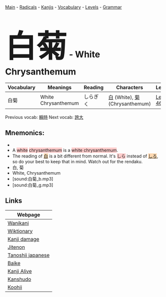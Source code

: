 <style> bigfont {font-size: 100px}</style>
[Main](../README.md) -
[Radicals](../radicals.md) -
[Kanjis](../kanjis.md) -
[Vocabulary](../vocabulary.md) -
[Levels](../levels.md) -
[Grammar](../grammar.md)
# <bigfont> 白菊</bigfont> - White Chrysanthemum 

| Vocabulary | Meanings | Reading | Characters | Level |
| --- | --- | --- | --- | --- |
| 白菊 | White Chrysanthemum | しらぎく |  [白](../kanjis/白.md) (White), [菊](../kanjis/菊.md) (Chrysanthemum) | [Level 46](../levels/wk_level46.md) |

Previous vocab: [瞬時](瞬時.md) Next vocab: [誇大](誇大.md) 

## Mnemonics:

* 
* A <span style="background-color:#ffcccb"> white</span> <span style="background-color:#ffcccb"> chrysanthemum</span> is a <span style="background-color:#ffcccb"> white chrysanthemum</span>.
* The reading of <span style="background-color:#fed8b1"> [白](https://jisho.org/search/白)</span> is a bit different from normal. It's <span style="background-color:#ffcccb"> しら</span> instead of <span style="background-color:#fed8b1"> [しろ](https://jisho.org/search/しろ)</span>, so do your best to keep that in mind. Watch out for the rendaku.
* 白, 菊
* White, Chrysanthemum
* [sound:白菊_b.mp3]
* [sound:白菊_g.mp3]


## Links 

| Webpage |
| --- |
| [Wanikani          ](https://www.wanikani.com/kanji/白菊) |
| [Wiktionary        ](https://en.wiktionary.org/wiki/白菊) |
| [Kanji damage      ](http://www.kanjidamage.com/kanji/search?utf8=✓&q=白菊) |
| [Jitenon           ](https://jitenon.com/kanji/白菊) |
| [Tanoshii japanese ](https://www.tanoshiijapanese.com/dictionary/kanji.cfm?k=白菊) |
| [Baike             ](https://baike.baidu.com/item/白菊) |
| [Kanji Alive       ](https://app.kanjialive.com/白菊) |
| [Kanshudo          ](https://www.kanshudo.com/searchmn?q=白菊) |
| [Koohii            ](https://kanji.koohii.com/study/kanji/白菊) |

